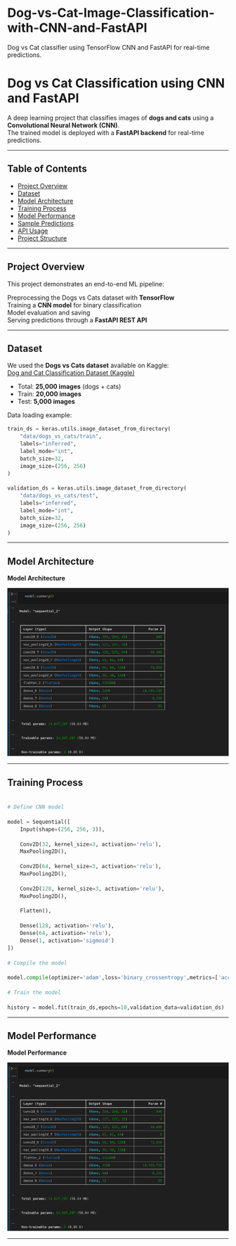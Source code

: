 # Dog-vs-Cat-Image-Classification-with-CNN-and-FastAPI
Dog vs Cat classifier using TensorFlow CNN and FastAPI for real-time predictions.
# Dog vs Cat Classification using CNN and FastAPI  

A deep learning project that classifies images of **dogs and cats** using a **Convolutional Neural Network (CNN)**.  
The trained model is deployed with a **FastAPI backend** for real-time predictions.  

---

## Table of Contents  

- [Project Overview](#project-overview)  
- [Dataset](#dataset)  
- [Model Architecture](#model-architecture)  
- [Training Process](#training-process)  
- [Model Performance](#model-performance)  
- [Sample Predictions](#sample-predictions)  
- [API Usage](#api-usage)  
- [Project Structure](#project-structure)  
 

---

##  Project Overview  

This project demonstrates an end-to-end ML pipeline:  

Preprocessing the Dogs vs Cats dataset with **TensorFlow**  
Training a **CNN model** for binary classification  
Model evaluation and saving  
Serving predictions through a **FastAPI REST API**  

---

## Dataset  

We used the **Dogs vs Cats dataset** available on Kaggle:  
 [Dog and Cat Classification Dataset (Kaggle)](https://www.kaggle.com/datasets/bhavikjikadara/dog-and-cat-classification-dataset)  

- Total: **25,000 images** (dogs + cats)  
- Train: **20,000 images**  
- Test: **5,000 images**  

Data loading example:  

```python
train_ds = keras.utils.image_dataset_from_directory(
    "data/dogs_vs_cats/train",
    labels="inferred",
    label_mode="int",
    batch_size=32,
    image_size=(256, 256)
)

validation_ds = keras.utils.image_dataset_from_directory(
    "data/dogs_vs_cats/test",
    labels="inferred",
    label_mode="int",
    batch_size=32,
    image_size=(256, 256)
)
```
---

##  Model Architecture


**Model Architecture**

  ![Model Architecture](dogcat/predicted_results/Model%20_Architecture.png)

---

## Training Process

```python

# Define CNN model

model = Sequential([
    Input(shape=(256, 256, 3)),

    Conv2D(32, kernel_size=3, activation='relu'),
    MaxPooling2D(),

    Conv2D(64, kernel_size=3, activation='relu'),
    MaxPooling2D(),

    Conv2D(128, kernel_size=3, activation='relu'),
    MaxPooling2D(),

    Flatten(),

    Dense(128, activation='relu'),
    Dense(64, activation='relu'),
    Dense(1, activation='sigmoid')
])

# Compile the model

model.compile(optimizer='adam',loss='binary_crossentropy',metrics=['accuracy'])

# Train the model

history = model.fit(train_ds,epochs=10,validation_data=validation_ds)  

```
---

##  Model Performance


**Model Performance**

  ![Model_Performance](dogcat/predicted_results/Model%20_Architecture.png)

---

